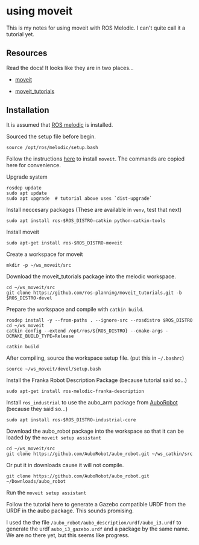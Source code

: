 # using moveit

This is my notes for using moveit with ROS Melodic. I can't quite call it a tutorial yet.

## Resources

Read the docs! It looks like they are in two places...

 - [moveit](https://moveit.ros.org/)

 - [moveit_tutorials](http://docs.ros.org/en/melodic/api/moveit_tutorials/html/doc/getting_started/getting_started.html#install-ros-and-catkin) 


## Installation

It is assumed that [ROS melodic](http://wiki.ros.org/melodic/Installation/Ubuntu) is installed.

Sourced the setup file before begin.

```
source /opt/ros/melodic/setup.bash
```


Follow the instructions [here](http://docs.ros.org/en/melodic/api/moveit_tutorials/html/doc/getting_started/getting_started.html#install-ros-and-catkin) to install `moveit`. The commands are copied here for convenience. 

Upgrade system

```
rosdep update
sudo apt update
sudo apt upgrade  # tutorial above uses `dist-upgrade`
```

Install neccesary packages (These are available in `venv`, test that next)

```
sudo apt install ros-$ROS_DISTRO-catkin python-catkin-tools
```

Install moveit

```
sudo apt-get install ros-$ROS_DISTRO-moveit
```

Create a workspace for moveit

```
mkdir -p ~/ws_moveit/src
```

Download the moveit_tutorials package into the melodic workspace.
```
cd ~/ws_moveit/src
git clone https://github.com/ros-planning/moveit_tutorials.git -b $ROS_DISTRO-devel

```

Prepare the workspace and compile with `catkin build`. 

```
rosdep install -y --from-paths . --ignore-src --rosdistro $ROS_DISTRO
cd ~/ws_moveit
catkin config --extend /opt/ros/${ROS_DISTRO} --cmake-args -DCMAKE_BUILD_TYPE=Release

catkin build
```
After compiling, source the workspace setup file. (put this in `~/.bashrc`)

```
source ~/ws_moveit/devel/setup.bash
```



Install the Franka Robot Description Package (because tutorial said so...)

```
sudo apt-get install ros-melodic-franka-description
```

Install `ros_industrial` to use the aubo_arm package from [AuboRobot](https://github.com/AuboRobot/aubo_robot) (because they said so...)
```
sudo apt install ros-$ROS_DISTRO-industrial-core
```

Download the aubo_robot package into the workspace so that it can be loaded by the `moveit setup assistant`

```
cd ~/ws_moveit/src
git clone https://github.com/AuboRobot/aubo_robot.git ~/ws_catkin/src
````

Or put it in downloads cause it will not compile.

```
git clone https://github.com/AuboRobot/aubo_robot.git ~/Downloads/aubo_robot

```

Run the `moveit setup assistant` 

Follow the tutorial here to generate a Gazebo compatible URDF from the URDF in the aubo package. This sounds promising.

I used the the file `/aubo_robot/aubo_description/urdf/aubo_i3.urdf` to generate the urdf `aubo_i3_gazebo.urdf` and a package by the same name. We are no there yet, but this seems like progress.


